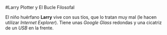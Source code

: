 #Larry Plotter y El Bucle Filosofal

El niño huérfano **Larry** vive con sus tíos, que lo tratan muy mal (le hacen utilizar *Internet Explorer*).
Tiene unas *Google Glass* redondas y una cicatriz de un *USB* en la frente.
